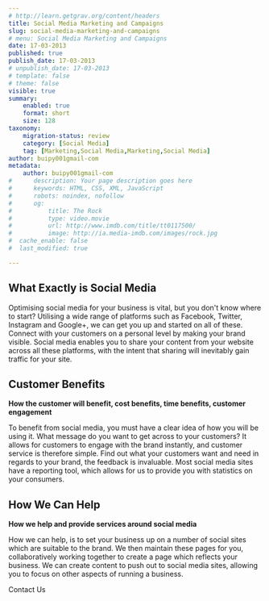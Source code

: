 ```yaml
---
# http://learn.getgrav.org/content/headers
title: Social Media Marketing and Campaigns
slug: social-media-marketing-and-campaigns
# menu: Social Media Marketing and Campaigns
date: 17-03-2013
published: true
publish_date: 17-03-2013
# unpublish_date: 17-03-2013
# template: false
# theme: false
visible: true
summary:
    enabled: true
    format: short
    size: 128
taxonomy:
    migration-status: review
    category: [Social Media]
    tag: [Marketing,Social Media,Marketing,Social Media]
author: buipy001gmail-com
metadata:
    author: buipy001gmail-com
#      description: Your page description goes here
#      keywords: HTML, CSS, XML, JavaScript
#      robots: noindex, nofollow
#      og:
#          title: The Rock
#          type: video.movie
#          url: http://www.imdb.com/title/tt0117500/
#          image: http://ia.media-imdb.com/images/rock.jpg
#  cache_enable: false
#  last_modified: true

---
```


## What Exactly is Social Media

Optimising social media for your business is vital, but you don't know where to start? Utilising a wide range of platforms such as Facebook, Twitter, Instagram and Google+, we can get you up and started on all of these. Connect with your customers on a personal level by making your brand visible. Social media enables you to share your content from your website across all these platforms, with the intent that sharing will inevitably gain traffic for your site.

## Customer Benefits

**How the customer will benefit, cost benefits, time benefits, customer engagement**

To benefit from social media, you must have a clear idea of how you will be using it. What message do you want to get across to your customers? It allows for customers to engage with the brand instantly, and customer service is therefore simple. Find out what your customers want and need in regards to your brand, the feedback is invaluable. Most social media sites have a reporting tool, which allows for us to provide you with statistics on your consumers.

## How We Can Help

**How we help and provide services around social media**

How we can help, is to set your business up on a number of social sites which are suitable to the brand. We then maintain these pages for you, collaboratively working together to create a page which reflects your business. We can create content to push out to social media sites, allowing you to focus on other aspects of running a business.

Contact Us